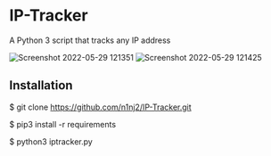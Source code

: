 # IP-Tracker
A Python 3 script that tracks any IP address

![Screenshot 2022-05-29 121351](https://user-images.githubusercontent.com/106468951/170860845-93449f99-7198-4d92-ae80-efbd6bb3538c.png)
![Screenshot 2022-05-29 121425](https://user-images.githubusercontent.com/106468951/170860842-4ab1d9d0-0a92-40b0-9240-3447414fef18.png)

## Installation
$ git clone https://github.com/n1nj2/IP-Tracker.git

$ pip3 install -r requirements

$ python3 iptracker.py

